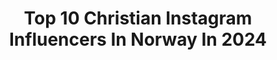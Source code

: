 ---
title: Top 10 Christian Instagram Influencers In Norway In 2024
description: >-
  Find top christian Instagram influencers in Norway in 2024. Most popular hashtags: #norway #mgp #norge.
platform: Instagram
hits: 49
text_top: Identify the best Instagram profiles on inBeat.
text_bottom: Our search engine aggregates 49 Instagram influencers like this in Norway for you to pitch.
profiles:
  - username: "christianeelene_"
    fullname: >-
      Christiane Ødegård | Strikk
    bio: >-
      🤍 Eier av @knittersbox 👩🏼‍💻 Vernepleier 🫶🏻 @christianeelene_selger 🌸 DM for samarbeid
    location: "Norway"
    followers: 10333
    engagement: 615
    commentsToLikes: 0.061465
    id: ck55lupal2hbv0i1148mqnl8o
    verified: false
    hashtags: "#strikktilgutt, #knitter, #babyknit, #strikktilbaby"
  - username: "christiantrustrup"
    fullname: >-
      Christian Trustrup
    bio: >-
      Norwegian creator based in Levanger • outdoor • lifestyle • weddings • 📩 hello@christiantrustrup.com for inquiries
    location: "Norway"
    followers: 244518
    engagement: 190
    commentsToLikes: 0.013070
    id: ck0u7nijh54pt0i19fkfm20bw
    verified: false
    hashtags: "#iceland, #weddinginspiration, #elopementlove, #autumnmagic"
  - username: "christiansorum"
    fullname: >-
      Christian Sandlie Sørum
    bio: >-
      - Pro Beach volleyball player🇳🇴🏐 - Nr 1 in the world 2018-2020🏆 - World tour 10x🥇2x🥈1x🥉 - @redbull athlete🔥 - Friend of the Brand @mauricelacroix 😎
    location: "Norway"
    followers: 29765
    engagement: 1190
    commentsToLikes: 0.014300
    id: ck0tu5ecz5ptd0i19daohlrn2
    verified: false
    hashtags: "#reklame, #goodnetproject, #ghostgear, #redbull"
  - username: "christian_ingebrigtsen"
    fullname: >-
      Christian Ingebrigtsen
    bio: >-
      Member of a1, artist, songwriter, producer & actor.
    location: "Norway"
    followers: 21716
    engagement: 435
    commentsToLikes: 0.058168
    id: ck5c7p0st7xo90i11387k3426
    verified: false
    hashtags: "#a1, #mgp, #boysarebacktour, #music"
  - username: "originalex"
    fullname: >-
      Alex Rosén
    bio: >-
      Alex Rosén show på podcast nå. Trykk på linken. For Booking : erik@alexrosen.no
    location: "Norway"
    followers: 26773
    engagement: 258
    commentsToLikes: 0.010530
    id: ck6txy7cy0jde0j71qcivxbd9
    verified: false
    hashtags: "#ekspedisjonlothepus, #alexrosenshow, #motocross, #alexrosenandtheyoungdudes"
  - username: "einarnilsson"
    fullname: >-
      Einar Nilsson
    bio: >-
      Maleren i Tid For Hjem på Tv2 🎨🎸😁🕺
    location: "Norway"
    followers: 12107
    engagement: 594
    commentsToLikes: 0.020781
    id: ck5zrxjhpxfrr0i141by8cbrh
    verified: false
    hashtags: "#maleglede, #fortidsminneforeningen, #gamletrehus, #restaurering"
  - username: "rein_alexander"
    fullname: >-
      Rein Alexander
    bio: >-
      Norwegian singer and artist 🎤 To Pre-Save my Eurovision entry this year, click the link below 👇🏻
    location: "Norway"
    followers: 7057
    engagement: 339
    commentsToLikes: 0.032036
    id: ck6tm8olw7dp90j71bbsq49w2
    verified: false
    hashtags: "#eyeswideopen, #reinalexander, #mgp, #nrkmgp"
  - username: "nordicnature_vackrastenatur"
    fullname: >-
      Pure Nordic Nature 🇳🇴🇸🇪🇫🇮🇦🇽🇫🇴
    bio: >-
      The best nordic nature pictures. Enjoy the beautiful nature of Norway, Sweden, Finland & islands! Credits 👉 photographer.#nordicnature_vackrastenatur
    location: "Norway"
    followers: 10201
    engagement: 705
    commentsToLikes: 0.013490
    id: ck6tk91bs48iu0j71gi1vvh8y
    verified: false
    hashtags: "#beautifuldestinations, #bestofnorway, #lost, #magic"
  - username: "gorgorothofficial"
    fullname: >-
      Gorgoroth Official
    bio: >-
      GORGOROTH is a Norwegian black metal band based in Bergen, It was formed and founded in 1992 by "Infernus"
    location: "Norway"
    followers: 28841
    engagement: 623
    commentsToLikes: 0.007947
    id: ck6u3ntvnyufi0j71jzw0vmgj
    verified: false
    hashtags: "#repost, #metalfan, #gorgorothband, #infernofestival"
  - username: "marcuskleveland"
    fullname: >-
      Marcus Kleveland
    bio: >-
      •13x XGames Medalist •2x World Champion •Snapchat ~ marcuzkl99
    location: "Norway"
    followers: 824609
    engagement: 840
    commentsToLikes: 0.005205
    id: ck5bzxnhvs19m0i11w5g22jbo
    verified: true
    hashtags: ""
---